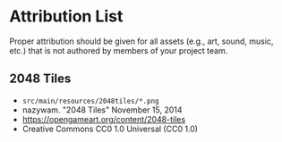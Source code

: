 # Attribution List

Proper attribution should be given for all assets (e.g., art, sound, music, etc.) that is not
authored by members of your project team.

## 2048 Tiles
* `src/main/resources/2048tiles/*.png`
* nazywam. "2048 Tiles" November 15, 2014
* https://opengameart.org/content/2048-tiles
* Creative Commons CC0 1.0 Universal (CC0 1.0)